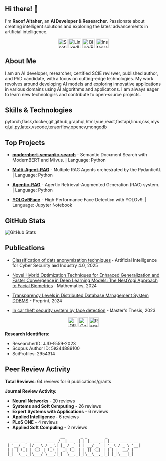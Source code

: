 ## Hi there! 👋

I'm **Raoof Altaher**, an **AI Developer & Researcher**. Passionate about creating intelligent solutions and exploring the latest advancements in artificial intelligence.

<p align="center">
<a href="https://open.spotify.com/playlist/027stQA4RAhfiJ4TffBgBJ?pi=d99LJhtMTZGTa" target="_blank"><img align="center" src="https://upload.wikimedia.org/wikipedia/commons/1/19/Spotify_logo_without_text.svg" alt="Spotify Playlist" height="30" width="30" /></a>
<a href="https://www.linkedin.com/in/raoofaltaher" target="_blank"><img align="center" src="https://raw.githubusercontent.com/rahuldkjain/github-profile-readme-generator/master/src/images/icons/Social/linked-in-alt.svg" alt="LinkedIn" height="30" width="40" /></a>
<a href="https://raoofaltaher.start.page" target="_blank"><img align="center" src="https://raw.githubusercontent.com/rahuldkjain/github-profile-readme-generator/master/src/images/icons/Social/rss.svg" alt="Blog/Portfolio" height="30" width="40" /></a>
<a href="https://instagram.com/raoof.altaher" target="_blank"><img align="center" src="https://raw.githubusercontent.com/rahuldkjain/github-profile-readme-generator/master/src/images/icons/Social/instagram.svg" alt="Instagram" height="30" width="40" /></a>
</p>

## About Me

I am an AI developer, researcher, certified SCIE reviewer, published author, and PhD candidate, with a focus on cutting-edge technologies. My work revolves around developing AI models and exploring innovative applications in various domains using AI algorithms and applications. I am always eager to learn new technologies and contribute to open-source projects.

## Skills & Technologies

pytorch,flask,docker,git,github,graphql,html,vue,react,fastapi,linux,css,mysql,ai,py,latex,vscode,tensorflow,opencv,mongodb

## Top Projects

- [**modernbert-semantic-search**](https://github.com/raoofaltaher/modernbert-semantic-search) - Semantic Document Search with ModernBERT and Milvus. | Language: Python  

- [**Multi-Agent-RAG**](https://github.com/raoofaltaher/Multi-Agent-RAG) - Multiple RAG Agents orchestrated by the PydanticAI. | Language: Python  
- [**Agentic-RAG**](https://github.com/raoofaltaher/Agentic-RAG) - Agentic Retrieval-Augmented Generation (RAG) system. | Language: Python  
- [**YOLOv9Face**](https://github.com/raoofaltaher/YOLOv9Face) - High-Performance Face Detection with YOLOv9. | Language: Jupyter Notebook

## GitHub Stats

![GitHub Stats](https://github-readme-stats.vercel.app/api?username=raoofaltaher&show_icons=true&theme=radical)



## Publications

- [Classification of data anonymization techniques](https://doi.org/10.1201/9781032657264-3) - Artificial Intelligence for Cyber Security and Industry 4.0, 2025

- [Novel Hybrid Optimization Techniques for Enhanced Generalization and Faster Convergence in Deep Learning Models: The NestYogi Approach to Facial Biometrics](https://doi.org/10.3390/math12182919) - Mathematics, 2024

- [Transparency Levels in Distributed Database Management System DDBMS](https://doi.org/10.20944/preprints202404.1327.v1) - Preprint, 2024

- [In car theft security system by face detection](https://hdl.handle.net/20.500.12939/4465) - Master's Thesis, 2023

<p align="center">
<a href="https://orcid.org/0009-0009-2411-1817" target="_blank"><img align="center" src="https://upload.wikimedia.org/wikipedia/commons/0/06/ORCID_iD.svg" alt="ORCID" height="30" width="30" /></a>
<a href="https://altinbas.academia.edu/RAOOFALATHER" target="_blank"><img align="center" src="https://upload.wikimedia.org/wikipedia/commons/c/c7/Google_Scholar_logo.svg" alt="Google Scholar" height="30" width="30" /></a>
<a href="https://altinbas.academia.edu/RAOOFALATHER" target="_blank"><img align="center" src="https://upload.wikimedia.org/wikipedia/commons/5/5e/ResearchGate_icon_SVG.svg" alt="ResearchGate" height="30" width="30" /></a>
</p>

**Research Identifiers:**
- ResearcherID: JJD-9559-2023
- Scopus Author ID: 59344889100  
- SciProfiles: 2954314


## Peer Review Activity

**Total Reviews**: 64 reviews for 6 publications/grants

**Journal Review Activity:**
- **Neural Networks** - 20 reviews
- **Systems and Soft Computing** - 26 reviews
- **Expert Systems with Applications** - 6 reviews
- **Applied Intelligence** - 6 reviews
- **PLoS ONE** - 4 reviews
- **Applied Soft Computing** - 2 reviews


```
                         __       _ _        _               
  _ __ __ _  ___   ___  / _| __ _| | |_ __ _| |__   ___ _ __ 
 | '__/ _` |/ _ \ / _ \| |_ / _` | | __/ _` | '_ \ / _ \ '__|
 | | | (_| | (_) | (_) |  _| (_| | | || (_| | | | |  __/ |   
 |_|  \__,_|\___/ \___/|_|  \__,_|_|\__\__,_|_| |_|\___|_|   
                                                             
```